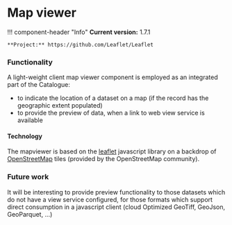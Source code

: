 # Map viewer

!!! component-header "Info"
    **Current version:** 1.7.1
    
    **Project:** https://github.com/Leaflet/Leaflet

### Functionality

A light-weight client map viewer component is employed as an integrated part of the Catalogue:

- to indicate the location of a dataset on a map (if the record has the geographic extent populated)
- to provide the preview of data, when a link to web view service is available

#### Technology

The mapviewer is based on the [leaflet](https://leaflet.org) javascript library on a backdrop of [OpenStreetMap](https://osm.org) tiles (provided by the OpenStreetMap community).

### Future work

It will be interesting to provide preview functionality to those datasets which do not have a view service configured, for those formats which support direct consumption in a javascript client (cloud Optimized GeoTiff, GeoJson, GeoParquet, ...)
